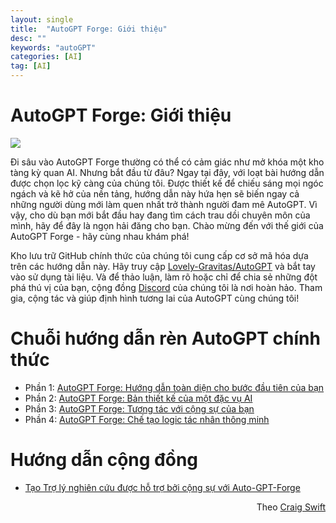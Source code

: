 ```yaml
---
layout: single
title:  "AutoGPT Forge: Giới thiệu"
desc: ""
keywords: "autoGPT"
categories: [AI]
tag: [AI]
---
```


AutoGPT Forge: Giới thiệu
=====================================================

![](https://miro.medium.com/v2/resize:fit:700/1*EZOySHXM4O5btQRohVzFxw.png)

Đi sâu vào AutoGPT Forge thường có thể có cảm giác như mở khóa một kho tàng kỳ quan AI. Nhưng bắt đầu từ đâu? Ngay tại đây, với loạt bài hướng dẫn được chọn lọc kỹ càng của chúng tôi. Được thiết kế để chiếu sáng mọi ngóc ngách và kẽ hở của nền tảng, hướng dẫn này hứa hẹn sẽ biến ngay cả những người dùng mới làm quen nhất trở thành người đam mê AutoGPT. Vì vậy, cho dù bạn mới bắt đầu hay đang tìm cách trau dồi chuyên môn của mình, hãy để đây là ngọn hải đăng cho bạn. Chào mừng đến với thế giới của AutoGPT Forge - hãy cùng nhau khám phá!

Kho lưu trữ GitHub chính thức của chúng tôi cung cấp cơ sở mã hóa dựa trên các hướng dẫn này. Hãy truy cập [Lovely-Gravitas/AutoGPT](https://github.com/Significant-Gravitas/AutoGPT) và bắt tay vào sử dụng tài liệu. Và để thảo luận, làm rõ hoặc chỉ để chia sẻ những đột phá thú vị của bạn, cộng đồng [Discord](https://discord.gg/autogpt) của chúng tôi là nơi hoàn hảo. Tham gia, cộng tác và giúp định hình tương lai của AutoGPT cùng chúng tôi!

Chuỗi hướng dẫn rèn AutoGPT chính thức
======================================

*   Phần 1: [AutoGPT Forge: Hướng dẫn toàn diện cho bước đầu tiên của bạn](/autogpt-forge-a-comprehensive-guide-to-your-first-steps-a1dfdf46e3b4)
*   Phần 2: [AutoGPT Forge: Bản thiết kế của một đặc vụ AI](/autogpt-forge-the-blueprint-of-an-ai-agent-75cd72ffde6)
*   Phần 3: [AutoGPT Forge: Tương tác với cộng sự của bạn](/autogpt-forge-interacting-with-your-agent-1214561b06b)
*   Phần 4: [AutoGPT Forge: Chế tạo logic tác nhân thông minh](/autogpt-forge-crafting-intelligent-agent-logic-bc5197b14cb4)

Hướng dẫn cộng đồng
===================

*   [Tạo Trợ lý nghiên cứu được hỗ trợ bởi cộng sự với Auto-GPT-Forge](https://lablab.ai/t/autogpt-tutorial-creating-a-research-assistant-with-auto-gpt-forge)

<div style="text-align: right">Theo <a href="https://aiedge.medium.com/autogpt-forge-e3de53cc58ec">Craig Swift</a></div>